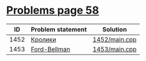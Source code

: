 # [Problems page 58](https://www.e-olymp.com/en/problems?page=58/)


| ID | Problem statement                                                                      | Solution                        |
|:--:|:---------------------------------------------------------------------------------------|:-------------------------------:|
|1452| [Кролики](https://www.e-olymp.com/en/problems/1452)                                    | [1452/main.cpp](1452/main.cpp)  |
|1453| [Ford-Bellman](http://www.e-olymp.com/en/problems/1453)                                | [1453/main.cpp](1453/main.cpp)  |
